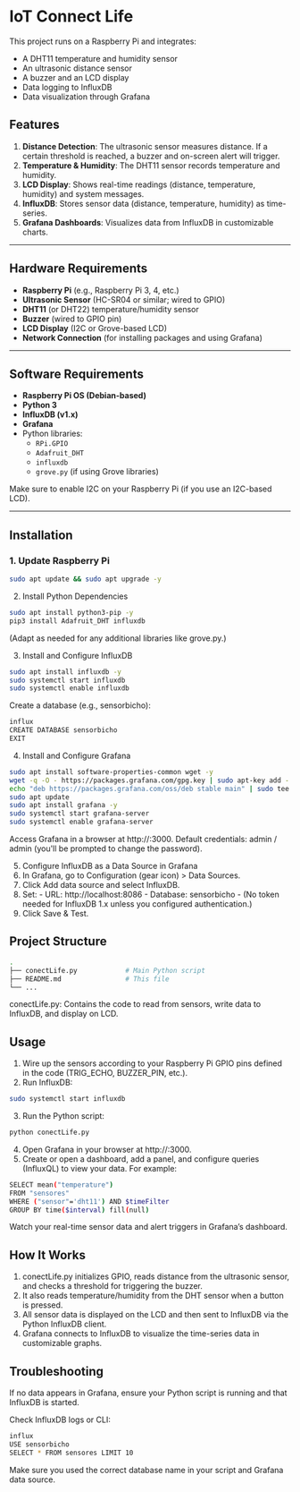 # IoT Connect Life

This project runs on a Raspberry Pi and integrates:

- A DHT11 temperature and humidity sensor
- An ultrasonic distance sensor
- A buzzer and an LCD display
- Data logging to InfluxDB
- Data visualization through Grafana

## Features

1. **Distance Detection**: The ultrasonic sensor measures distance. If a certain threshold is reached, a buzzer and on-screen alert will trigger.
2. **Temperature & Humidity**: The DHT11 sensor records temperature and humidity.
3. **LCD Display**: Shows real-time readings (distance, temperature, humidity) and system messages.
4. **InfluxDB**: Stores sensor data (distance, temperature, humidity) as time-series.
5. **Grafana Dashboards**: Visualizes data from InfluxDB in customizable charts.

---

## Hardware Requirements

- **Raspberry Pi** (e.g., Raspberry Pi 3, 4, etc.)
- **Ultrasonic Sensor** (HC-SR04 or similar; wired to GPIO)
- **DHT11** (or DHT22) temperature/humidity sensor
- **Buzzer** (wired to GPIO pin)
- **LCD Display** (I2C or Grove-based LCD)
- **Network Connection** (for installing packages and using Grafana)

---

## Software Requirements

- **Raspberry Pi OS (Debian-based)**
- **Python 3**
- **InfluxDB (v1.x)**
- **Grafana**
- Python libraries:
  - `RPi.GPIO`
  - `Adafruit_DHT`
  - `influxdb`
  - `grove.py` (if using Grove libraries)

Make sure to enable I2C on your Raspberry Pi (if you use an I2C-based LCD).

---

## Installation

### 1. Update Raspberry Pi
```bash
sudo apt update && sudo apt upgrade -y
```

2. Install Python Dependencies

```bash
sudo apt install python3-pip -y
pip3 install Adafruit_DHT influxdb
```
(Adapt as needed for any additional libraries like grove.py.)

3. Install and Configure InfluxDB

```bash
sudo apt install influxdb -y
sudo systemctl start influxdb
sudo systemctl enable influxdb
```
Create a database (e.g., sensorbicho):

```bash
influx
CREATE DATABASE sensorbicho
EXIT
```

4. Install and Configure Grafana

```bash
sudo apt install software-properties-common wget -y
wget -q -O - https://packages.grafana.com/gpg.key | sudo apt-key add -
echo "deb https://packages.grafana.com/oss/deb stable main" | sudo tee /etc/apt/sources.list.d/grafana.list
sudo apt update
sudo apt install grafana -y
sudo systemctl start grafana-server
sudo systemctl enable grafana-server
```

Access Grafana in a browser at http://<RaspberryPiIP>:3000. Default credentials: admin / admin (you'll be prompted to change the password).

5. Configure InfluxDB as a Data Source in Grafana
  1. In Grafana, go to Configuration (gear icon) > Data Sources.
  2. Click Add data source and select InfluxDB.
  3. Set:
    - URL: http://localhost:8086
    - Database: sensorbicho
    - (No token needed for InfluxDB 1.x unless you configured authentication.)
  4. Click Save & Test.

## Project Structure

```bash
.
├── conectLife.py            # Main Python script
├── README.md                # This file
└── ...
```
conectLife.py: Contains the code to read from sensors, write data to InfluxDB, and display on LCD.

## Usage

1. Wire up the sensors according to your Raspberry Pi GPIO pins defined in the code (TRIG_ECHO, BUZZER_PIN, etc.).
2. Run InfluxDB:

```bash
sudo systemctl start influxdb
```

3. Run the Python script:

```bash
python conectLife.py
```

4. Open Grafana in your browser at http://<RaspberryPiIP>:3000.
5. Create or open a dashboard, add a panel, and configure queries (InfluxQL) to view your data. For example:

```bash
SELECT mean("temperature") 
FROM "sensores" 
WHERE ("sensor"='dht11') AND $timeFilter 
GROUP BY time($interval) fill(null)
```

Watch your real-time sensor data and alert triggers in Grafana’s dashboard.

## How It Works

1. conectLife.py initializes GPIO, reads distance from the ultrasonic sensor, and checks a threshold for triggering the buzzer.
2. It also reads temperature/humidity from the DHT sensor when a button is pressed.
3. All sensor data is displayed on the LCD and then sent to InfluxDB via the Python InfluxDB client.
4. Grafana connects to InfluxDB to visualize the time-series data in customizable graphs.

## Troubleshooting
If no data appears in Grafana, ensure your Python script is running and that InfluxDB is started.

Check InfluxDB logs or CLI:

```bash
influx
USE sensorbicho
SELECT * FROM sensores LIMIT 10
```

Make sure you used the correct database name in your script and Grafana data source.
